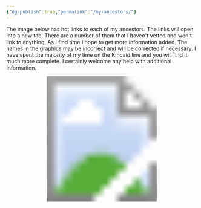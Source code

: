 ```yaml
---
{"dg-publish":true,"permalink":"/my-ancestors/"}
---
```


The image below has hot links to each of my ancestors. The links will open into a new tab. There are a number of them that I haven't vetted and won't link to anything, As I find time I hope to get more information added. The names in the graphics may be incorrect and will be corrected if necessary. I have spent the majority of my time on the Kincaid line and you will find it much more complete. I certainly welcome any help with additional information. 

<!-- Image Map Generated for "Where the Waters flow North" -->
<svg version="1.1" xmlns="http://www.w3.org/2000/svg" xmlns:xlink="http://www.w3.org/1999/xlink" viewBox="0 0 2455 1620">
  <image width="2455" height="1620" xlink:href="/img/user/assets/Tree.png"></image> <a xlink:href="/ancestors/kincaid/emory-garfield-kincaid-jr-1962/" target="_blank">
    <circle cx="1226" cy="1234" r="106" fill="#ffffff" opacity="0">
    <title>This is me...</title>
    </circle>
  </a><a xlink:href="/ancestors/kincaid/emory-garfield-kincaid-1922-1992/" target="_blank" >
    <polygon points="1222,1126,1224,1019,1155,1030,1105,1058,1064,1093,1038,1136,1020,1180,1016,1232,1020,1269,1027,1297,1122,1267,1122,1201,1161,1145,1190,1130,1209,1126" fill="#ffffff" opacity="0">
     <title>Emory Garfield Kincaid 1922-1992</title>
     </polygon>
  </a><a xlink:href="/ancestors/legg/alice-lee-legg-1931-2012/" target="_blank">
    <polygon points="1250,1128,1224,1121,1226,1021,1276,1026,1324,1045,1365,1073,1395,1104,1417,1143,1434,1188,1439,1232,1437,1266,1428,1297,1328,1262,1330,1208,1300,1154,1276,1141" fill="#ffffff" opacity="0">
     <title>Alice Lee Legg 1931-2012</title></polygon>
  </a><a xlink:href="/ancestors/kincaid/george-wesley-kincaid-1891-1976/" target="_blank">
    <polygon points="923,1329,910,1249,916,1167,936,1104,968,1045,1053,1104,1018,1180,1014,1245,1023,1297" fill="#ffffff" opacity="0">
     <title>George Wesley Kincaid 1891-1976</title>
     </polygon>
  </a><a xlink:href="/ancestors/skaggs/laura-beatrice-skaggs-1901-1992/" target="_blank">
    <polygon points="968,1047,1018,989,1081,948,1144,924,1190,915,1226,911,1224,1019,1168,1024,1107,1054,1075,1078,1055,1104" fill="#ffffff" opacity="0">
     <title>Laura Beatrice Skaggs 1901-1992</title>
     </polygon>
  </a><a xlink:href="/ancestors/legg/fred-rothwell-legg-1885-1958/" target="_blank">
    <polygon points="1226,913,1298,922,1365,946,1426,982,1480,1039,1398,1102,1341,1054,1291,1026,1248,1017,1226,1017" fill="#ffffff" opacity="0">
     <title>Fred Rothwell Legg 1885-1958</title>
     </polygon>
  </a><a xlink:href="/ancestors/shaffer/mamie-catherine-shaffer-1888-1962/" target="_blank">
    <polygon points="1482,1043,1524,1123,1539,1178,1541,1258,1526,1325,1430,1293,1439,1212,1426,1156,1400,1104" fill="#ffffff" opacity="0">
     <title>Mamie Catherine Shaffer 1888-1962</title>
     </polygon>
  </a><a xlink:href="/ancestors/kincaid/james-william-kincaid-1850-1919/" target="_blank">
    <polygon points="712,1394,695,1334,686,1269,684,1206,693,1145,912,1180,908,1232,914,1282,923,1325" fill="#ffffff" opacity="0">
     <title>James William Kincaid 1850-1919</title>
     </polygon>
  </a><a xlink:href="/ancestors/kincaid/keenan/sarah-virginia-keenan-1849/" target="_blank">
    <polygon points="691,1141,706,1078,728,1021,754,965,788,913,966,1041,942,1082,923,1136,914,1175" fill="#ffffff" opacity="0">
     <title>Sarah Virginia Keenan 1849-</title>
     </polygon>
  </a><a xlink:href="/ancestors/skaggs/james-woodson-skaggs-1854-1937/" target="_blank">
    <polygon points="788,911,832,859,875,820,927,781,979,748,1081,943,1042,967,1005,995,968,1039" fill="#ffffff" opacity="0">
     <title>James Woodson Skaggs 1854-1937</title>
     </polygon>
  </a><a xlink:href="/ancestors/skaggs/harriet-ann-skaggs-1859-1950/" target="_blank">
    <polygon points="981,748,1046,718,1101,703,1161,694,1224,690,1224,909,1170,915,1118,928,1081,941" fill="#ffffff" opacity="0">
     <title>Harriet Ann Skaggs 1859-1950</title>
     </polygon>
  </a><a xlink:href="/ancestors/legg/william-mc-ginnis-legg-1849-1924/" target="_blank">
    <polygon points="1226,690,1289,692,1350,703,1404,720,1467,744,1367,943,1309,922,1263,913,1226,909" fill="#ffffff" opacity="0">
     <title>William McGinnis Legg 1849-1924</title>
     </polygon>
  </a><a xlink:href="/ancestors/hawkins/mary-ann-hawkins-1853-1926/" target="_blank">
    <polygon points="1469,746,1528,781,1576,818,1617,857,1660,909,1482,1039,1445,1000,1398,961,1372,943" fill="#ffffff" opacity="0">
     <title>Mary Ann Hawkins 1853-1926</title>
     </polygon>
  </a><a xlink:href="/ancestors/shaffer/christopher-clayton-shaffer-1864-1944/" target="_blank">
    <polygon points="1664,911,1699,965,1727,1019,1747,1076,1758,1141,1543,1175,1528,1121,1506,1082,1484,1041" fill="#ffffff" opacity="0">
     <title>Christopher Clayton Shaffer 1864-1944</title>
     </polygon>
  </a><a xlink:href="/ancestors/mc-clung/dorcas-ann-mc-clung-1866-1951/" target="_blank">
    <polygon points="1762,1143,1766,1214,1764,1271,1758,1329,1740,1394,1530,1325,1541,1273,1543,1219,1543,1178" fill="#ffffff" opacity="0">
     <title>Dorcas Ann McClung 1866-1951</title>
     </polygon>
  </a><a xlink:href="/ancestors/kincaid/john-a-kincaid-1818-1891/" target="_blank">
    <polygon points="513,1460,498,1416,489,1375,483,1332,478,1290,682,1273,693,1338,708,1394" fill="#ffffff" opacity="0">
     <title>John A. Kincaid 1818-1891</title>
     </polygon>
  </a><a xlink:href="/ancestors/walker/olive-walker-1823-1856/" target="_blank">
    <polygon points="478,1286,474,1243,474,1197,478,1154,485,1113,689,1147,682,1214,682,1269" fill="#ffffff" opacity="0">
     <title>Olive Walker 1823-1856</title>
     </polygon>
  </a><a xlink:href="/james-marshall-keenan-1828-1884/" target="_blank">
    <polygon points="485,1108,493,1063,500,1026,515,982,530,943,723,1021,704,1080,689,1143" fill="#ffffff" opacity="0">
     <title>James Marshall Keenan 1828-1884</title>
     </polygon>
  </a><a xlink:href="/ancestors/grose/martha-grose-1828-1920/" target="_blank">
    <polygon points="532,939,552,898,569,861,591,826,615,789,784,909,749,967,725,1019" fill="#ffffff" opacity="0">
     <title>Martha Grose 1828-1920</title>
     </polygon>
  </a><a xlink:href="/ancestors/skaggs/cyrus-m-skaggs-1822-1899/" target="_blank">
    <polygon points="619,787,647,748,673,720,736,659,871,813,827,861,786,907" fill="#ffffff" opacity="0">
     <title>Cyrus M. Skaggs 1822-1899</title>
     </polygon>
  </a><a xlink:href="/ancestors/coleman/rachel-parish-coleman-1818-1894/" target="_blank">
    <polygon points="738,657,780,627,884,562,977,744,925,774,875,811" fill="#ffffff" opacity="0">
     <title>Rachel Parish Coleman 1818-1894</title>
     </polygon>
  </a><a xlink:href="/ancestors/skaggs/james-skaggs-1820-1899/" target="_blank">
    <polygon points="888,560,931,540,966,525,1049,501,1096,700,1038,718,979,744" fill="#ffffff" opacity="0">
     <title>James Skaggs 1820-1899</title>
     </polygon>
  </a><a xlink:href="/ancestors/porter/martha-jane-porter-1825-1912/" target="_blank">
    <polygon points="1053,501,1098,490,1135,484,1181,479,1224,477,1226,685,1153,690,1096,698" fill="#ffffff" opacity="0">
     <title>Martha Jane Porter 1825-1912</title>
     </polygon>
  </a><a xlink:href="/ancestors/legg/william-legg-1817-1895/" target="_blank">
    <polygon points="1229,479,1278,479,1313,481,1357,488,1400,497,1350,700,1287,687,1229,685" fill="#ffffff" opacity="0">
     <title>William Legg 1817-1895</title>
     </polygon>
  </a><a xlink:href="/elizabeth-ramsey-1813-1902/" target="_blank">
    <polygon points="1404,501,1445,510,1484,525,1524,542,1563,557,1471,742,1409,716,1352,698" fill="#ffffff" opacity="0">
     <title>Elizabeth Ramsey 1813-1902</title>
     </polygon>
  </a><a xlink:href="/ancestors/hawkins/nicholas-hawkins-1819-1869/" target="_blank">
    <polygon points="1567,557,1612,583,1643,603,1673,622,1710,655,1578,813,1524,772,1474,742" fill="#ffffff" opacity="0">
     <title>Nicholas Hawkins 1819-1869</title>
     </polygon>
  </a><a xlink:href="/ancestors/wiseman/rebecca-wiseman-1822-1911/" target="_blank">
    <polygon points="1712,657,1747,687,1777,718,1803,748,1829,785,1662,907,1621,854,1582,815" fill="#ffffff" opacity="0">
     <title>Rebecca Wiseman 1822-1911</title>
     </polygon>
  </a><a xlink:href="/ancestors/shaffer/joseph-allen-shaffer-1838-1911/" target="_blank">
    <polygon points="1834,789,1860,826,1881,861,1901,900,1918,939,1730,1019,1699,963,1667,907" fill="#ffffff" opacity="0">
     <title>Joseph Allen Shaffer 1838-1911</title>
     </polygon>
  </a><a xlink:href="/ancestors/mc-clung/mary-francis-mc-clung-1838-1865/" target="_blank">
    <polygon points="1918,943,1938,987,1949,1021,1959,1067,1966,1108,1760,1139,1751,1078,1732,1021" fill="#ffffff" opacity="0">
     <title>Mary Frances McClung 1838-1865</title>
     </polygon>
  </a><a xlink:href="/ancestors/mc-clung/charles-william-mc-clung-1838-1911/" target="_blank">
    <polygon points="1764,1143,1968,1113,1972,1156,1977,1199,1977,1249,1972,1288,1766,1267,1769,1201" fill="#ffffff" opacity="0">
     <title>Charles William McClung 1838-1911</title>
     </polygon>
  </a><a xlink:href="/ancestors/amick/mary-catherine-amick-1841-1920/" target="_blank">
    <polygon points="1972,1290,1968,1338,1962,1375,1951,1420,1938,1460,1740,1392,1760,1332,1766,1271" fill="#ffffff" opacity="0">
     <title>Mary Catherine Amick 1841-1920</title>
     </polygon>
  </a><a xlink:href="/ancestors/kincaid/william-m-kincaid-1787-1860/" target="_blank">
    <polygon points="298,1529,272,1423,487,1379,509,1460" fill="#ffffff" opacity="0">
     <title>William M. Kincaid 1787-1860</title>
     </polygon>
  </a><a xlink:href="/ancestors/kincaid/virginia-kincaid-1797-1870/" target="_blank">
    <polygon points="270,1416,255,1308,476,1286,487,1375" fill="#ffffff" opacity="0">
     <title>Virginia Kincaid 1797-1870</title>
     </polygon>
  </a><a xlink:href="/ancestors/walker/elverton-p-walker-1770-1850/" target="_blank">
    <polygon points="253,1306,253,1193,470,1199,472,1282" fill="#ffffff" opacity="0">
     <title>Elverton P. Walker 1770-1850</title>
     </polygon>
  </a><a xlink:href="/ancestors/mc-gahee/margaret-mc-gahee-1783-1850/" target="_blank">
    <polygon points="250,1188,261,1078,480,1110,472,1197" fill="#ffffff" opacity="0">
     <title>No Data yet for Margaret McGahee 1783-1850</title>
     </polygon>
  </a><a xlink:href="/404">
    <polygon points="264,1073,287,967,498,1024,480,1108" fill="#ffffff" opacity="0">
     <title>No Data yet for Andrew Keenan</title>
     </polygon>
  </a><a xlink:href="/404">
    <polygon points="287,963,322,857,526,939,498,1019" fill="#ffffff" opacity="0">
     <title>No Data yet for Polly Walker</title>
     </polygon>
  </a><a xlink:href="/404">
    <polygon points="326,852,374,755,565,859,526,937" fill="#ffffff" opacity="0">
     <title>No Data yet for William Grose</title>
     </polygon>
  </a><a xlink:href="/404">
    <polygon points="374,748,437,657,615,783,567,854" fill="#ffffff" opacity="0">
     <title>No Data yet for Susannah Koontz</title>
     </polygon>
  </a><a xlink:href="/ancestors/skaggs/james-a-skaggs-1786-1864/" target="_blank">
    <polygon points="437,655,509,568,671,713,617,781" fill="#ffffff" opacity="0">
     <title>James A. Skaggs 1786-1864</title>
     </polygon>
  </a><a xlink:href="/404">
    <polygon points="511,564,593,490,732,653,671,711" fill="#ffffff" opacity="0">
     <title>No Data yet for Elizabeth Miller</title>
     </polygon>
  </a><a xlink:href="/404">
    <polygon points="595,486,684,421,806,603,736,651" fill="#ffffff" opacity="0">
     <title>No Data yet for Rachel Coleman Dad</title>
     </polygon>
  </a><a xlink:href="/404">
    <polygon points="686,416,782,362,884,555,806,601" fill="#ffffff" opacity="0">
     <title>No Data yet for Rachel Coleman Mom</title>
     </polygon>
  </a><a xlink:href="/ancestors/skaggs/james-a-skaggs-1786-1864/" target="_blank">
    <polygon points="786,360,886,317,964,520,886,555" fill="#ffffff" opacity="0">
     <title>James A. Skaggs 1786-1864</title>
     </polygon>
  </a><a xlink:href="/404">
    <polygon points="890,312,997,282,1049,497,966,518" fill="#ffffff" opacity="0">
     <title>No Data yet for Elizabeth Miller</title>
     </polygon>
  </a><a xlink:href="/404">
    <polygon points="1001,280,1109,262,1137,477,1053,494" fill="#ffffff" opacity="0">
     <title>No Data yet for Martha Potter Dad</title>
     </polygon>
  </a><a xlink:href="/404">
    <polygon points="1111,262,1224,254,1222,473,1140,475" fill="#ffffff" opacity="0">
     <title>No Data yet for Martha Potter Mom</title>
     </polygon>
  </a><a xlink:href="/ancestors/legg/thomas-jesse-legg-1789-1880/" target="_blank">
    <polygon points="1226,254,1337,260,1313,477,1226,471" fill="#ffffff" opacity="0">
     <title>Thomas Jesse Legg 1789-1880</title>
     </polygon>
  </a><a xlink:href="/ancestors/nutter/elizabeth-nutter-1790-1869/" target="_blank">
    <polygon points="1341,258,1450,280,1400,492,1315,475" fill="#ffffff" opacity="0">
     <title>Elizabeth Nutter 1790-1869</title>
     </polygon>
  </a><a xlink:href="/ancestors/ramsey/bartholomew-ramsey-1776-1843/" target="_blank">
    <polygon points="1454,282,1560,312,1484,518,1404,492" fill="#ffffff" opacity="0">
     <title>Bartholomew Ramsey 1776-1843</title>
     </polygon>
  </a><a xlink:href="/404">
    <polygon points="1563,312,1667,358,1569,555,1489,520" fill="#ffffff" opacity="0">
     <title>No Data yet for Margaret Wiseman</title>
     </polygon>
  </a><a xlink:href="/404">
    <polygon points="1669,360,1764,416,1645,599,1571,555" fill="#ffffff" opacity="0">
     <title>No Data yet for Thomas Hawkins</title>
     </polygon>
  </a><a xlink:href="/404">
    <polygon points="1769,416,1858,486,1712,653,1649,599" fill="#ffffff" opacity="0">
     <title>No Data yet for Mary Perry</title>
     </polygon>
  </a><a xlink:href="/404">
    <polygon points="1860,488,1940,562,1779,716,1714,651" fill="#ffffff" opacity="0">
     <title>No Data yet for Isaac Wiseman</title>
     </polygon>
  </a><a xlink:href="/404">
    <polygon points="1942,566,2016,653,1834,785,1779,716" fill="#ffffff" opacity="0">
     <title>No Data yet for Mary Neal</title>
     </polygon>
  </a><a xlink:href="/ancestors/shaffer/peter-shaffer-1795/" target="_blank">
    <polygon points="2016,655,2077,750,1886,859,1840,783" fill="#ffffff" opacity="0">
     <title>Peter Shaffer 1795-</title>
     </polygon>
  </a><a xlink:href="/ancestors/george/mary-george-1796-1880/" target="_blank">
    <polygon points="2079,755,2124,852,1920,937,1890,859" fill="#ffffff" opacity="0">
     <title>Mary George 1796-1880</title>
     </polygon>
  </a><a xlink:href="/ancestors/mc-clung/dickinson-carpenter-mc-clung-1813-1886/" target="_blank">
    <polygon points="2126,857,2163,963,1953,1019,1918,941" fill="#ffffff" opacity="0">
     <title>Dickinson Carpenter McClung 1813-1886</title>
     </polygon>
  </a><a xlink:href="/ancestors/evans/sarah-evans-1814/" target="_blank">
    <polygon points="2163,967,2187,1071,1968,1104,1955,1021" fill="#ffffff" opacity="0">
     <title>Sarah Evans 1814-</title>
     </polygon>
  </a><a xlink:href="/ancestors/mc-clung/john-mc-clung-1808-1886/" target="_blank">
    <polygon points="2189,1080,2200,1186,1981,1195,1970,1108" fill="#ffffff" opacity="0">
     <title>John McClung 1808-1886</title>
     </polygon>
  </a><a xlink:href="/ancestors/walton/polly-walton-1810-1850/" target="_blank">
    <polygon points="2200,1191,2198,1303,1977,1286,1981,1199" fill="#ffffff" opacity="0">
     <title>Polly Walton 1810-1850</title>
     </polygon>
  </a><a xlink:href="/ancestors/amick/john-william-amick-1815-1890/" target="_blank">
    <polygon points="2196,1308,2181,1414,1966,1371,1975,1286" fill="#ffffff" opacity="0">
     <title>John William Amick 1815-1890</title>
     </polygon>
  </a><a xlink:href="/ancestors/walker/lana-walker-1819-1911/" target="_blank">
    <polygon points="2183,1418,2152,1529,1942,1457,1968,1375" fill="#ffffff" opacity="0">
     <title>Lana Walker 1819-1911</title>
     </polygon>
  </a><a xlink:href="/ancestors/kincaid/samuel-kincaid-1765-1847/" target="_blank">
    <polygon points="83,1598,64,1531,279,1477,296,1529" fill="#ffffff" opacity="0">
     <title>Samuel Kincaid 1765-1847</title>
     </polygon>
  </a><a xlink:href="/404">
    <polygon points="64,1527,47,1462,266,1418,279,1473" fill="#ffffff" opacity="0">
     <title>Mary Tincher</title>
     </polygon>
  </a><a xlink:href="/ancestors/kincaid/john-kincaid-1760-1834/" target="_blank">
    <polygon points="47,1457,36,1394,257,1360,266,1414" fill="#ffffff" opacity="0">
     <title>John Kincaid 1760-1834</title>
     </polygon>
  </a><a xlink:href="/ancestors/gillespie/elizabeth-hannah-gillespie-1760-1829/" target="_blank">
    <polygon points="36,1390,29,1321,250,1306,257,1358" fill="#ffffff" opacity="0">
     <title>Elizabeth Hannah Gillespie 1760-1829</title>
     </polygon>
  </a><a xlink:href="/404">
    <polygon points="29,1316,27,1253,248,1247,250,1301" fill="#ffffff" opacity="0">
     <title>No Data yet for William Walker</title>
     </polygon>
  </a><a xlink:href="/404">
    <polygon points="25,1249,25,1184,246,1191,246,1243" fill="#ffffff" opacity="0">
     <title>No Data yet for Mary Lewis</title>
     </polygon>
  </a><a xlink:href="/404">
    <polygon points="27,1178,34,1113,250,1132,246,1184" fill="#ffffff" opacity="0">
     <title>No Data yet for Andrew McGaughey</title>
     </polygon>
  </a><a xlink:href="/404">
    <polygon points="31,1108,40,1041,259,1076,253,1130" fill="#ffffff" opacity="0">
     <title>No Data yet for Mary Craig McGaughey</title>
     </polygon>
  </a><a xlink:href="/404">
    <polygon points="40,1034,53,976,268,1019,257,1073" fill="#ffffff" opacity="0">
     <title>No Data yet for Patrick Keenan</title>
     </polygon>
  </a><a xlink:href="/404">
    <polygon points="53,972,70,904,285,961,270,1017" fill="#ffffff" opacity="0">
     <title>No Data yet for Patrick Keenan Wife</title>
     </polygon>
  </a><a xlink:href="/ancestors/walker/elverton-p-walker-1770-1850/" target="_blank">
    <polygon points="70,902,88,835,300,907,283,956" fill="#ffffff" opacity="0">
     <title>Elverton P. Walker 1770-1850</title>
     </polygon>
  </a><a xlink:href="/ancestors/mc-gahee/margaret-mc-gahee-1783-1850/" target="_blank">
    <polygon points="94,831,118,774,318,852,303,900" fill="#ffffff" opacity="0">
     <title>Margaret McGahee 1783-1850</title>
     </polygon>
  </a><a xlink:href="/404">
    <polygon points="118,770,146,709,342,800,318,850" fill="#ffffff" opacity="0">
     <title>No Data yet for Jacob Grose</title>
     </polygon>
  </a><a xlink:href="/404">
    <polygon points="146,705,179,646,368,750,344,798" fill="#ffffff" opacity="0">
     <title>No Data yet for Mary Ganssel</title>
     </polygon>
  </a><a xlink:href="/404">
    <polygon points="179,640,216,586,400,700,370,746" fill="#ffffff" opacity="0">
     <title>No Data yet for Henrich Koontz</title>
     </polygon>
  </a><a xlink:href="/404">
    <polygon points="216,581,253,525,433,653,402,698" fill="#ffffff" opacity="0">
     <title>No Data yet for Elizabeth Bowyer</title>
     </polygon>
  </a><a xlink:href="/404">
    <polygon points="255,523,294,468,467,607,435,651" fill="#ffffff" opacity="0">
     <title>No Data yet for Charles Skaggs</title>
     </polygon>
  </a><a xlink:href="/404">
    <polygon points="300,466,344,419,504,562,467,601" fill="#ffffff" opacity="0">
     <title>No Data yet for Charles Skaggs Wife</title>
     </polygon>
  </a><a xlink:href="/404">
    <polygon points="344,414,394,367,550,523,506,562" fill="#ffffff" opacity="0">
     <title>No Data yet for Valentine Miller</title>
     </polygon>
  </a><a xlink:href="/404">
    <polygon points="396,362,448,314,591,484,552,518" fill="#ffffff" opacity="0">
     <title>No Data yet for Susanna Ensminger</title>
     </polygon>
  </a><a xlink:href="/404">
    <polygon points="593,483,448,317,502,273,634,451" fill="#ffffff" opacity="0">
     <title>No Data yet for 85</title>
     </polygon>
  </a><a xlink:href="/404">
    <polygon points="639,453,502,275,554,234,678,420" fill="#ffffff" opacity="0">
     <title>No Data yet for 86</title>
     </polygon>
  </a><a xlink:href="/404">
    <polygon points="613,202,725,390,684,423,556,237" fill="#ffffff" opacity="0">
     <title>No Data yet for 87</title>
     </polygon>
  </a><a xlink:href="/404">
    <polygon points="680,159,780,358,728,386,615,200" fill="#ffffff" opacity="0">
     <title>No Data yet for 88</title>
     </polygon>
  </a><a xlink:href="/404">
    <polygon points="678,156,743,132,832,332,780,356" fill="#ffffff" opacity="0">
     <title>No Data yet for Charles Skaggs</title>
     </polygon>
  </a><a xlink:href="/404">
    <polygon points="747,130,810,104,888,310,834,330" fill="#ffffff" opacity="0">
     <title>No Data yet for Charles Skaggs Wife</title>
     </polygon>
  </a><a xlink:href="/404">
    <polygon points="812,102,875,85,942,291,886,306" fill="#ffffff" opacity="0">
     <title>No Data yet for Valentine Miller</title>
     </polygon>
  </a><a xlink:href="/404">
    <polygon points="877,80,947,63,997,273,944,291" fill="#ffffff" opacity="0">
     <title>No Data yet for Susanna Ensminger</title>
     </polygon>
  </a><a xlink:href="/404">
    <polygon points="1016,50,1053,267,994,278,942,63" fill="#ffffff" opacity="0">
     <title>No Data yet for 93</title>
     </polygon>
  </a><a xlink:href="/404">
    <polygon points="1076,37,1107,260,1055,271,1016,46" fill="#ffffff" opacity="0">
     <title>No Data yet for 94</title>
     </polygon>
  </a><a xlink:href="/404">
    <polygon points="1150,33,1161,254,1109,258,1079,42" fill="#ffffff" opacity="0">
     <title>No Data yet for 95</title>
     </polygon>
  </a><a xlink:href="/404">
    <polygon points="1224,24,1224,252,1161,252,1152,35" fill="#ffffff" opacity="0">
     <title>No Data yet for 96</title>
     </polygon>
  </a><a xlink:href="/404">
    <polygon points="1222,26,1294,30,1283,249,1224,247" fill="#ffffff" opacity="0">
     <title>No Data yet for Thomas Legg</title>
     </polygon>
  </a><a xlink:href="/404">
    <polygon points="1298,33,1365,37,1339,254,1285,249" fill="#ffffff" opacity="0">
     <title>No Data yet for Elizabeth Hughes</title>
     </polygon>
  </a><a xlink:href="/404">
    <polygon points="1367,37,1432,48,1398,262,1341,254" fill="#ffffff" opacity="0">
     <title>No Data yet for David Nutter</title>
     </polygon>
  </a><a xlink:href="/404">
    <polygon points="1435,46,1504,59,1450,273,1398,260" fill="#ffffff" opacity="0">
     <title>No Data yet for Ruth Cottle</title>
     </polygon>
  </a><a xlink:href="/404">
    <polygon points="1504,63,1573,82,1508,293,1454,273" fill="#ffffff" opacity="0">
     <title>No Data yet for Richard Ramsey</title>
     </polygon>
  </a><a xlink:href="/404">
    <polygon points="1573,80,1641,102,1563,308,1511,291" fill="#ffffff" opacity="0">
     <title>No Data yet for Letitia Wiseman</title>
     </polygon>
  </a><a xlink:href="/404">
    <polygon points="1643,104,1701,130,1617,330,1563,310" fill="#ffffff" opacity="0">
     <title>No Data yet for Isaac Wiseman Jr</title>
     </polygon>
  </a><a xlink:href="/404">
    <polygon points="1704,130,1771,158,1669,356,1619,327" fill="#ffffff" opacity="0">
     <title>No Data yet for Elizabeth Davis</title>
     </polygon>
  </a><a xlink:href="/404">
    <polygon points="1773,160,1831,191,1719,382,1669,356" fill="#ffffff" opacity="0">
     <title>No Data yet for Elijah Hawkins</title>
     </polygon>
  </a><a xlink:href="/404">
    <polygon points="1834,191,1886,228,1766,412,1723,382" fill="#ffffff" opacity="0">
     <title>No Data yet for Elizabeth Scott</title>
     </polygon>
  </a><a xlink:href="/404">
    <polygon points="1890,226,1951,267,1812,447,1766,410" fill="#ffffff" opacity="0">
     <title>No Data yet for Peter Perry</title>
     </polygon>
  </a><a xlink:href="/404">
    <polygon points="1951,271,2003,314,1858,481,1818,447" fill="#ffffff" opacity="0">
     <title>No Data yet for Lucinda Faulconer</title>
     </polygon>
  </a><a xlink:href="/404">
    <polygon points="2005,314,2055,360,1903,525,1860,486" fill="#ffffff" opacity="0">
     <title>No Data yet for Isaac Wiseman Dad</title>
     </polygon>
  </a><a xlink:href="/404">
    <polygon points="2059,362,2105,412,1946,562,1905,520" fill="#ffffff" opacity="0">
     <title>No Data yet for Isaac Wiseman Mom</title>
     </polygon>
  </a><a xlink:href="/404">
    <polygon points="2109,416,2152,466,1985,607,1948,562" fill="#ffffff" opacity="0">
     <title>No Data yet for William Neal</title>
     </polygon>
  </a><a xlink:href="/404">
    <polygon points="2152,466,2194,518,2018,651,1985,609" fill="#ffffff" opacity="0">
     <title>No Data yet for Emelia Neal</title>
     </polygon>
  </a><a xlink:href="/ancestors/shaffer/christopher-shaffer-1753-1847/" target="_blank">
    <polygon points="2196,520,2235,577,2051,698,2020,651" fill="#ffffff" opacity="0">
     <title>Christopher Shaffer 1753-1847</title>
     </polygon>
  </a><a xlink:href="/404">
    <polygon points="2239,581,2272,640,2081,748,2051,698" fill="#ffffff" opacity="0">
     <title>No Data yet for Christopher Shaffer Wife</title>
     </polygon>
  </a><a xlink:href="/404">
    <polygon points="2276,642,2306,703,2103,800,2081,750" fill="#ffffff" opacity="0">
     <title>No Data yet for Thomas George</title>
     </polygon>
  </a><a xlink:href="/404">
    <polygon points="2309,707,2335,766,2126,850,2105,802" fill="#ffffff" opacity="0">
     <title>No Data yet for Catherine McCoy</title>
     </polygon>
  </a><a xlink:href="/ancestors/mc-clung/james-mc-clung-1770-1824/" target="_blank">
    <polygon points="2335,772,2361,833,2148,909,2129,854" fill="#ffffff" opacity="0">
     <title>James McClung 1770-1824</title>
     </polygon>
  </a><a xlink:href="/ancestors/alderson/mary-alderson-1787-1870/" target="_blank">
    <polygon points="2361,837,2380,900,2165,961,2148,911" fill="#ffffff" opacity="0">
     <title>Mary Alderson 1787=1870</title>
     </polygon>
  </a><a xlink:href="/404">
    <polygon points="2380,902,2395,967,2178,1017,2165,963" fill="#ffffff" opacity="0">
     <title>No Data yet for David Evans</title>
     </polygon>
  </a><a xlink:href="/404">
    <polygon points="2181,1019,2395,972,2411,1039,2189,1076" fill="#ffffff" opacity="0">
     <title>No Data yet for Ruth Alderson</title>
     </polygon>
  </a><a xlink:href="/ancestors/mc-clung/james-mc-clung-1770-1824/" target="_blank">
    <polygon points="2415,1041,2421,1106,2200,1134,2189,1076" fill="#ffffff" opacity="0">
     <title>James McClung 1770-1824</title>
     </polygon>
  </a><a xlink:href="/ancestors/alderson/mary-alderson-1787-1870/" target="_blank">
    <polygon points="2421,1110,2426,1178,2202,1186,2198,1136" fill="#ffffff" opacity="0">
     <title>Mary Alderson 1787=1870</title>
     </polygon>
  </a><a xlink:href="/404">
    <polygon points="2426,1182,2421,1251,2202,1245,2205,1191" fill="#ffffff" opacity="0">
     <title>No Data yet for James Walton</title>
     </polygon>
  </a><a xlink:href="/404">
    <polygon points="2426,1253,2419,1319,2200,1306,2202,1249" fill="#ffffff" opacity="0">
     <title>No Data yet for Nancy McClung</title>
     </polygon>
  </a><a xlink:href="/404">
    <polygon points="2421,1323,2415,1392,2191,1362,2200,1308" fill="#ffffff" opacity="0">
     <title>No Data yet for Jacob Amick</title>
     </polygon>
  </a><a xlink:href="/404">
    <polygon points="2415,1394,2404,1462,2183,1414,2194,1366" fill="#ffffff" opacity="0">
     <title>No Data yet for Rachel Shroyer</title>
     </polygon>
  </a><a xlink:href="/404">
    <polygon points="2404,1464,2387,1529,2170,1470,2187,1418" fill="#ffffff" opacity="0">
     <title>No Data yet for James Walker</title>
     </polygon>
  </a><a xlink:href="/404">
    <polygon points="2387,1531,2367,1598,2155,1529,2172,1470" fill="#ffffff" opacity="0">
     <title>No Data yet for Hannah Kincaid</title>
     </polygon>
  </a>
</svg>
